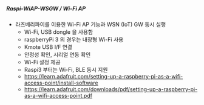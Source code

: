 ##### Raspi-WiAP-WSGW / Wi-Fi AP 
- 라즈베리파이를 이용한 Wi-Fi AP 기능과 WSN (IoT) GW 동시 실행
  - Wi-Fi, USB dongle 을 사용함
  - raspberryPi 3 의 경우는 내장형 Wi-Fi 사용 
  - Kmote USB I/F 연결 
  - 안정성 확인, 시리얼 연동 확인
  - Wi-Fi 설정 제공
  - Raspi3 부터는 Wi-Fi, BLE 동시 지원
  - https://learn.adafruit.com/setting-up-a-raspberry-pi-as-a-wifi-access-point/install-software
  - https://learn.adafruit.com/downloads/pdf/setting-up-a-raspberry-pi-as-a-wifi-access-point.pdf
